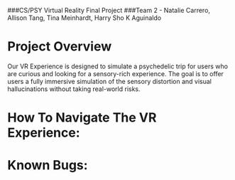 ###CS/PSY Virtual Reality Final Project
###Team 2 - Natalie Carrero, Allison Tang, Tina Meinhardt, Harry Sho K Aguinaldo

# Project Overview
  Our VR Experience is designed to simulate a psychedelic trip for users who are curious and looking for a sensory-rich experience. The goal is to offer users a fully immersive simulation of the sensory distortion and visual hallucinations without taking real-world risks.

# How To Navigate The VR Experience:

# Known Bugs:
